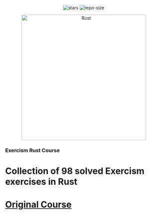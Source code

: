 <div align=center>

![stars] ![repo-size]

<img width="400" height="400" alt="Rust" src="https://github.com/user-attachments/assets/86076a30-f022-443a-9e20-c2d03019b8ce">
</div>

### Exercism Rust Course

# <a name="no-link">Collection of 98 solved Exercism exercises in Rust</a>

# <a href="https://exercism.org/tracks/rust">Original Course</a>

[repo-size]: https://img.shields.io/github/repo-size/dragan717080/ExercismRust
[stars]: https://img.shields.io/github/stars/dragan717080/ExercismRust

</div>
